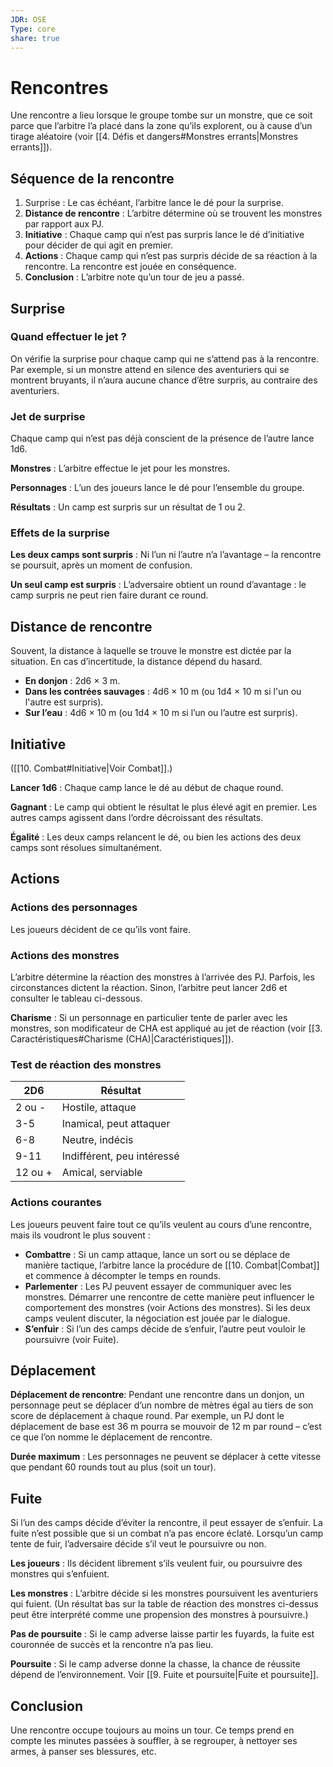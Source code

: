 ```yaml
---
JDR: OSE
Type: core
share: true
---
```

# Rencontres 

Une rencontre a lieu lorsque le groupe tombe sur un monstre, que ce soit parce que l’arbitre l’a placé dans la zone qu’ils explorent, ou à cause d’un tirage aléatoire (voir [[4. Défis et dangers#Monstres errants|Monstres errants]]).

## Séquence de la rencontre

1. Surprise : Le cas échéant, l’arbitre lance le dé pour la surprise.
2. **Distance de rencontre** : L’arbitre détermine où se trouvent les monstres par rapport aux PJ.
3. **Initiative** : Chaque camp qui n’est pas surpris lance le dé d’initiative pour décider de qui agit en premier.
4. **Actions** : Chaque camp qui n’est pas surpris décide de sa réaction à la rencontre. La rencontre est jouée en conséquence.
5. **Conclusion** : L’arbitre note qu’un tour de jeu a passé.


## Surprise

### Quand effectuer le jet ?
On vérifie la surprise pour chaque camp qui ne s’attend pas à la rencontre. Par exemple, si un monstre attend en silence des aventuriers qui se montrent bruyants, il n’aura aucune chance d’être surpris, au contraire des aventuriers.

### Jet de surprise
Chaque camp qui n’est pas déjà conscient de la présence de l’autre lance 1d6.

**Monstres** : L’arbitre effectue le jet pour les monstres.

**Personnages** : L’un des joueurs lance le dé pour l’ensemble du groupe.

**Résultats** : Un camp est surpris sur un résultat de 1 ou 2.

### Effets de la surprise
**Les deux camps sont surpris** : Ni l’un ni l’autre n’a l’avantage – la rencontre se poursuit, après un moment de confusion.

**Un seul camp est surpris** : L’adversaire obtient un round d’avantage : le camp surpris ne peut rien faire durant ce round.

## Distance de rencontre

Souvent, la distance à laquelle se trouve le monstre est dictée par la situation. En cas d’incertitude, la distance dépend du hasard.

- **En donjon** : 2d6 × 3 m.
- **Dans les contrées sauvages** : 4d6 × 10 m (ou 1d4 × 10 m si l'un ou l'autre est surpris).
- **Sur l’eau** : 4d6 × 10 m (ou 1d4 × 10 m si l’un ou l’autre est surpris).

## Initiative

([[10. Combat#Initiative|Voir Combat]].)

**Lancer 1d6** : Chaque camp lance le dé au début de chaque round.

**Gagnant** : Le camp qui obtient le résultat le plus élevé agit en premier. Les autres camps agissent dans l’ordre décroissant des résultats.

**Égalité** : Les deux camps relancent le dé, ou bien les actions des deux camps sont résolues simultanément.

## Actions

### Actions des personnages
Les joueurs décident de ce qu’ils vont faire.

### Actions des monstres
L’arbitre détermine la réaction des monstres à l’arrivée des PJ. Parfois, les circonstances dictent la réaction. Sinon, l’arbitre peut lancer 2d6 et consulter le tableau ci-dessous.

**Charisme** : Si un personnage en particulier tente de parler avec les monstres, son modificateur de CHA est appliqué au jet de réaction (voir [[3. Caractéristiques#Charisme (CHA)|Caractéristiques]]).

### Test de réaction des monstres

| 2D6 | Résultat |
| ---- | ---- |
| 2 ou - | Hostile, attaque |
| 3-5 | Inamical, peut attaquer |
| 6-8 | Neutre, indécis |
| 9-11 | Indifférent, peu intéressé |
| 12 ou + | Amical, serviable |
 


### Actions courantes
Les joueurs peuvent faire tout ce qu’ils veulent au cours d’une rencontre, mais ils voudront le plus souvent :

- **Combattre** : Si un camp attaque, lance un sort ou se déplace de manière tactique, l’arbitre lance la procédure de [[10. Combat|Combat]] et commence à décompter le temps en rounds.
- **Parlementer** : Les PJ peuvent essayer de communiquer avec les monstres. Démarrer une rencontre de cette manière peut influencer le comportement des monstres (voir Actions des monstres). Si les deux camps veulent discuter, la négociation est jouée par le dialogue.
- **S’enfuir** : Si l’un des camps décide de s’enfuir, l’autre peut vouloir le poursuivre (voir Fuite).

## Déplacement

**Déplacement de rencontre**: Pendant une rencontre dans un donjon, un personnage peut se déplacer d’un nombre de mètres égal au tiers de son score de déplacement à chaque round. Par exemple, un PJ dont le déplacement de base est 36 m pourra se mouvoir de 12 m par round – c’est ce que l’on nomme le déplacement de rencontre.

**Durée maximum** : Les personnages ne peuvent se déplacer à cette vitesse que pendant 60 rounds tout au plus (soit un tour).

## Fuite

Si l’un des camps décide d’éviter la rencontre, il peut essayer de s’enfuir. La fuite n’est possible que si un combat n’a pas encore éclaté. Lorsqu’un camp tente de fuir, l’adversaire décide s’il veut le poursuivre ou non.

**Les joueurs** : Ils décident librement s’ils veulent fuir, ou poursuivre des monstres qui s’enfuient.

**Les monstres** : L’arbitre décide si les monstres poursuivent les aventuriers qui fuient. (Un résultat bas sur la table de réaction des monstres ci-dessus peut être interprété comme une propension des monstres à poursuivre.)

**Pas de poursuite** : Si le camp adverse laisse partir les fuyards, la fuite est couronnée de succès et la rencontre n’a pas lieu.

**Poursuite** : Si le camp adverse donne la chasse, la chance de réussite dépend de l’environnement. Voir [[9. Fuite et poursuite|Fuite et poursuite]].

## Conclusion

Une rencontre occupe toujours au moins un tour. Ce temps prend en compte les minutes passées à souffler, à se regrouper, à nettoyer ses armes, à panser ses blessures, etc.